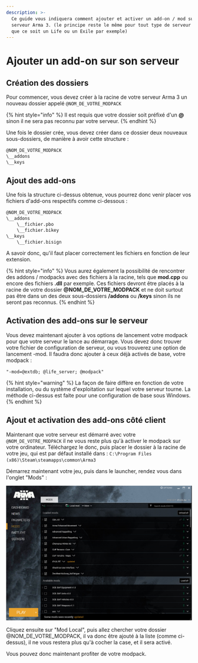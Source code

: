 ```yaml
---
description: >-
  Ce guide vous indiquera comment ajouter et activer un add-on / mod sur votre
  serveur Arma 3. (le principe reste le même pour tout type de serveur Arma 3,
  que ce soit un Life ou un Exile par exemple)
---
```


# Ajouter un add-on sur son serveur

## Création des dossiers

Pour commencer, vous devez créer à la racine de votre serveur Arma 3 un nouveau dossier appelé `@NOM_DE_VOTRE_MODPACK`

{% hint style="info" %}
Il est requis que votre dossier soit préfixé d'un **@** sinon il ne sera pas reconnu par votre serveur.
{% endhint %}

Une fois le dossier crée, vous devez créer dans ce dossier deux nouveaux sous-dossiers, de manière à avoir cette structure : 

```
@NOM_DE_VOTRE_MODPACK
\__addons
\__keys
```

## Ajout des add-ons

Une fois la structure ci-dessus obtenue, vous pourrez donc venir placer vos fichiers d'add-ons respectifs comme ci-dessous : 

```text
@NOM_DE_VOTRE_MODPACK
\__addons
    \__fichier.pbo
    \__fichier.bikey
\__keys
    \__fichier.bisign
```

A savoir donc, qu'il faut placer correctement les fichiers en fonction de leur extension.

{% hint style="info" %}
Vous aurez également la possibilité de rencontrer des addons / modpacks avec des fichiers à la racine, tels que **mod.cpp** ou encore des fichiers **.dll** par exemple. Ces fichiers devront être placés à la racine de votre dossier **@NOM\_DE\_VOTRE\_MODPACK** et ne doit surtout pas être dans un des deux sous-dossiers **/addons** ou **/keys** sinon ils ne seront pas reconnus.
{% endhint %}

## Activation des add-ons sur le serveur

Vous devez maintenant ajouter à vos options de lancement votre modpack pour que votre serveur le lance au démarrage. Vous devez donc trouver votre fichier de configuration de serveur, ou vous trouverez une option de lancement -mod. Il faudra donc ajouter à ceux déjà activés de base, votre modpack : 

```text
"-mod=@extdb; @life_server; @modpack"
```

{% hint style="warning" %}
La façon de faire diffère en fonction de votre installation, ou du système d'exploitation sur lequel votre serveur tourne. La méthode ci-dessus est faite pour une configuration de base sous Windows.
{% endhint %}

## Ajout et activation des add-ons côté client

Maintenant que votre serveur est démarré avec votre `@NOM_DE_VOTRE_MODPACK` il ne vous reste plus qu'à activer le modpack sur votre ordinateur. Téléchargez le donc, puis placer le dossier à la racine de votre jeu, qui est par défaut installé dans : `C:\Program Files (x86)\Steam\steamapps\common\Arma3`

Démarrez maintenant votre jeu, puis dans le launcher, rendez vous dans l'onglet "Mods" :   


![Launcher Arma 3 client - Onglet Mods](../.gitbook/assets/image.png)

Cliquez ensuite sur "Mod Local", puis allez chercher votre dossier @NOM\_DE\_VOTRE\_MODPACK, il va donc être ajouté à la liste \(comme ci-dessus\), il ne vous restera plus qu'à cocher la case, et il sera activé. 

Vous pouvez donc maintenant profiter de votre modpack.

